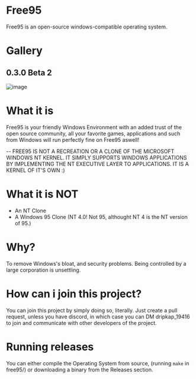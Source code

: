 # Free95
Free95 is an open-source windows-compatible operating system.

# Gallery
## 0.3.0 Beta 2
![image](https://github.com/user-attachments/assets/86945ffb-af7f-4e2d-89c1-3dffd81ce151)

# What it is
Free95 is your friendly Windows Environment with an added trust of the open source community, all your favorite games, applications and such from Windows will run perfectly fine on Free95 aswell!

-- FREE95 IS NOT A RECREATION OR A CLONE OF THE MICROSOFT WINDOWS NT KERNEL. IT SIMPLY SUPPORTS WINDOWS APPLICATIONS BY IMPLEMENTING THE NT EXECUTIVE LAYER TO APPLICATIONS. IT IS A KERNEL OF IT'S OWN :)

# What it is NOT
- An NT Clone
- A Windows 95 Clone (NT 4.0! Not 95, althought NT 4 is the NT version of 95.)

# Why?
To remove Windows's bloat, and security problems. Being controlled by a large corporation is unsettling.

# How can i join this project?
You can join this project by simply doing so, literally. Just create a pull request, unless you have discord, in which case you can DM dripkap_19416 to join and communicate with other developers of the project.

# Running releases
You can either compile the Operating System from source, (running ``` make ``` in free95/) or downloading a binary from the Releases section.
